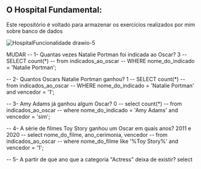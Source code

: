 ## O Hospital Fundamental:
Este repositório é voltado para armazenar os exercícios realizados por mim sobre banco de dados



![HospitalFuncionalidade drawio-_5_](https://github.com/GretzelKattia/Hospital_BancoDeDados/assets/146984390/1bdf78e1-afa4-4379-bd02-25e5b9b22f5e)



MUDAR
-- 1- Quantas vezes Natalie Portman foi indicada ao Oscar? 3
-- SELECT count(*)
-- from indicados_ao_oscar
-- WHERE nome_do_indicado = 'Natalie Portman';

-- 2- Quantos Oscars Natalie Portman ganhou? 1
-- SELECT count(*)
-- from indicados_ao_oscar
-- WHERE nome_do_indicado = 'Natalie Portman' and vencedor = '1';

-- 3- Amy Adams já ganhou algum Oscar? 0
-- select count(*)
-- from indicados_ao_oscar
-- where nome_do_indicado = 'Amy Adams' and vencedor = 'sim';

-- 4- A série de filmes Toy Story ganhou um Oscar em quais anos? 2011 e 2020
-- select nome_do_filme, ano_cerimonia, vencedor
-- from indicados_ao_oscar
-- where nome_do_filme like '%Toy Story%' and vencedor = '1';

-- 5- A partir de que ano que a categoria "Actress" deixa de existir? 
select 


